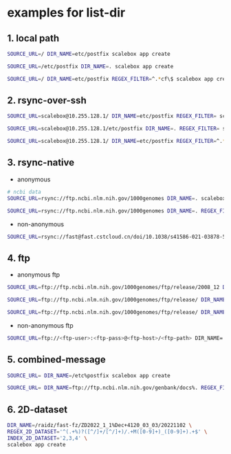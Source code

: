 # examples for list-dir

## 1. local path
```sh
SOURCE_URL=/ DIR_NAME=etc/postfix scalebox app create

SOURCE_URL=/etc/postfix DIR_NAME=. scalebox app create

SOURCE_URL=/ DIR_NAME=etc/postfix REGEX_FILTER=^.*cf\$ scalebox app create
```

## 2. rsync-over-ssh
```sh
SOURCE_URL=scalebox@10.255.128.1/ DIR_NAME=etc/postfix REGEX_FILTER= scalebox app create

SOURCE_URL=scalebox@10.255.128.1/etc/postfix DIR_NAME=. REGEX_FILTER= scalebox app create

SOURCE_URL=scalebox@10.255.128.1/ DIR_NAME=etc/postfix REGEX_FILTER=^.*cf\$ scalebox app create
```

## 3. rsync-native
- anonymous
```sh
# ncbi data
SOURCE_URL=rsync://ftp.ncbi.nlm.nih.gov/1000genomes DIR_NAME=. scalebox app create

SOURCE_URL=rsync://ftp.ncbi.nlm.nih.gov/1000genomes DIR_NAME=. REGEX_FILTER=.*gz scalebox app create
```

- non-anonymous
```sh
SOURCE_URL=rsync://fast@fast.cstcloud.cn/doi/10.1038/s41586-021-03878-5 DIR_NAME=20191021 RSYNC_PASSWORD=<rsync-password> scalebox app create
```


## 4. ftp

- anonymous ftp
```sh
SOURCE_URL=ftp://ftp.ncbi.nlm.nih.gov/1000genomes/ftp/release/2008_12 DIR_NAME=. scalebox app create

SOURCE_URL=ftp://ftp.ncbi.nlm.nih.gov/1000genomes/ftp/release/ DIR_NAME=2008_12 scalebox app create

SOURCE_URL=ftp://ftp.ncbi.nlm.nih.gov/1000genomes/ftp/release/ DIR_NAME=2008_12 REGEX_FILTER=^.*gz\$ scalebox app create
```

- non-anonymous ftp
```sh
SOURCE_URL=ftp://<ftp-user>:<ftp-pass>@<ftp-host>/<ftp-path> DIR_NAME=. scalebox app create
```

## 5. combined-message
```sh
SOURCE_URL= DIR_NAME=/etc%postfix scalebox app create

SOURCE_URL= DIR_NAME=ftp://ftp.ncbi.nlm.nih.gov/genbank/docs%. REGEX_FILTER=^.+\.txt\$ scalebox app create

```

## 6. 2D-dataset
```sh
DIR_NAME=/raidz/fast-fz/ZD2022_1_1%Dec+4120_03_03/20221102 \
REGEX_2D_DATASET='^(.+%)?([^/]+/[^/]+)/.+M([0-9]+)_([0-9]+).+$' \
INDEX_2D_DATASET='2,3,4' \
scalebox app create

```
